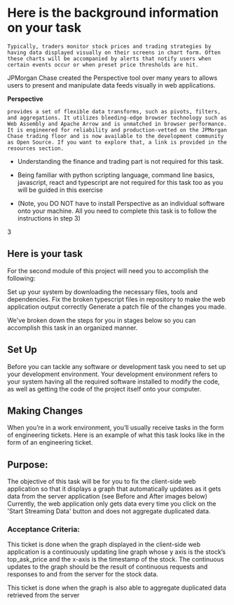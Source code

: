 # Here is the background information on your task
    Typically, traders monitor stock prices and trading strategies by having data displayed visually on their screens in chart form. Often these charts will be accompanied by alerts that notify users when certain events occur or when preset price thresholds are hit.

JPMorgan Chase created the Perspective tool over many years to allows users to present and manipulate data feeds visually in web applications.

**Perspective** 

    provides a set of flexible data transforms, such as pivots, filters, and aggregations. It utilizes bleeding-edge browser technology such as Web Assembly and Apache Arrow and is unmatched in browser performance. It is engineered for reliability and production-vetted on the JPMorgan Chase trading floor and is now available to the development community as Open Source. If you want to explore that, a link is provided in the resources section. 

* Understanding the finance and trading part is not required for this task.

* Being familiar with python scripting language, command line basics, javascript, react and typescript are not required for this task too as you will be guided in this exercise

* (Note, you DO NOT have to install Perspective as an individual software onto your machine. All you need to complete this task is to follow the instructions in step 3)


3
## Here is your task
For the second module of this project will need you to accomplish the following:

Set up your system by downloading the necessary files, tools and dependencies.
Fix the broken typescript files in repository to make the web application output correctly
Generate a patch file of the changes you made.

We've broken down the steps for you in stages below so you can accomplish this task in an organized manner.


## Set Up

Before you can tackle any software or development task you need to set up your development environment. Your development environment refers to your system having all the required software installed to modify the code, as well as getting the code of the project itself onto your computer.

## Making Changes

When you’re in a work environment, you’ll usually receive tasks in the form of engineering tickets.
Here is an example of what this task looks like in the form of an engineering ticket.

## Purpose:
The objective of this task will be for you to fix the client-side web application so that it displays a graph that automatically updates as it gets data from the server application (see Before and After images below) Currently, the web application only gets data every time you click on the 'Start Streaming Data' button and does not aggregate duplicated data.

### Acceptance Criteria:

This ticket is done when the graph displayed in the client-side web application is a continuously updating line graph whose y axis is the stock’s top_ask_price and the x-axis is the timestamp of the stock. The continuous updates to the graph should be the result of continuous requests and responses to and from the server for the stock data.

This ticket is done when the graph is also able to aggregate duplicated data retrieved from the server